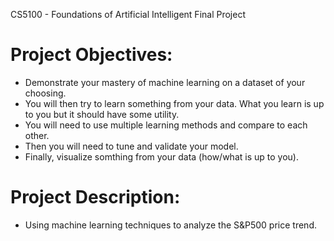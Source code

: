CS5100 - Foundations of Artificial Intelligent
Final Project


# Project Objectives:
* Demonstrate your mastery of machine learning on a dataset of your choosing.
* You will then try to learn something from your data. What you learn is up to you but it should have some utility.
* You will need to use multiple learning methods and compare to each other.
* Then you will need to tune and validate your model.
* Finally, visualize somthing from your data (how/what is up to you).

# Project Description:
* Using machine learning techniques to analyze the S&P500 price trend.
